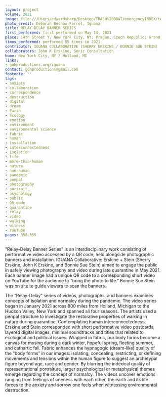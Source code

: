```yaml
---
layout: project
volume: 2021
image: file:///Users/edwardsharp/Desktop/TRASH%20BOAT/emergencyINDEX/ten_plus/guts/Links/1665423206873__RELAY_DELAY.jpeg
photo_credit: Deborah Beshaw-Farrel, Iguana
title: RELAY-DELAY BANNER SERIES
first_performed: first performed on May 14, 2021
place: 14th Street Y, New York City, NY; Prague, Czech Republic; Grand Rapids, MI
times_performed: performed 55 times in 2021
contributor: IGUANA COLLABORATIVE (SHERRY ERSKINE / BONNIE SUE STEIN)
collaborators: John K Erskine, Sonic Consultation
home: New York City, NY / Holland, MI
links:
- gohproductions.org/iguana
contact: gohproductions@gmail.com
footnote: ''
tags:
- anxiety
- collaboration
- correspondence
- destruction
- digital
- dream
- Earth
- ecology
- emotion
- environment
- environmental science
- fabric
- human
- installation
- interconnectedness
- isolation
- life
- more-than-human
- nature
- non-human
- pandemic
- penpal
- photography
- portrait
- psychology
- public
- QR code
- quarantine
- relay
- video
- walking
- witness
- YouTube
pages: 358-359
---
```


"Relay-Delay Banner Series" is an interdisciplinary work consisting of performative video accessed by a QR code, held alongside photographic banners and installation. IGUANA Collaborative: Erskine + Stein (Sherry Erskine, John K Erskine, and Bonnie Sue Stein) aimed to engage the public in safely viewing photography and video during late quarantine in May 2021. Each banner image had a unique QR code to a corresponding short video on YouTube for the audience to “bring the photo to life.” Bonnie Sue Stein was on site to guide viewers to scan the banners.

The “Relay-Delay” series of videos, photographs, and banners examines concepts of isolation and normalcy during the pandemic. The video series began in January 2021 across 800 miles from Holland, Michigan to the Hudson Valley, New York and spanned all four seasons. The artists used a penpal structure to investigate the restorative properties of walking in nature during quarantine. Contemplating human interconnectedness, Erskine and Stein corresponded with short performative video postcards, layered digital images, minimal soundtracks and titles that related to ecological and political issues. Wrapped in fabric, our body forms become a canvas for musing during a dark winter, hopeful spring, fleeting summer, and cathartic fall. Fabric enhances the hypnagogic (dream-like) quality of the “body forms” in our images: isolating, concealing, restricting, or defining movements and tensions within the human figure to suggest an archetypal figure beyond age, race and gender. By blurring the indexical quality of representational portraiture, larger psychological or metaphysical themes emerge regarding the concept of normalcy. The videos uncover emotions ranging from feelings of oneness with each other, the earth and its life forces to the anxiety and sorrow one feels when witnessing environmental destruction. 